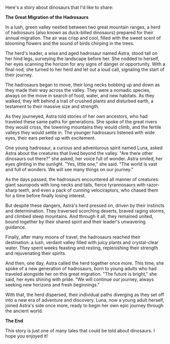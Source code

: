 Here's a story about dinosaurs that I'd like to share:

**The Great Migration of the Hadrosaurs**

In a lush, green valley nestled between two great mountain ranges, a herd of 
hadrosaurs (also known as duck-billed dinosaurs) prepared for their annual 
migration. The air was crisp and cool, filled with the sweet scent of blooming 
flowers and the sound of birds chirping in the trees.

The herd's leader, a wise and aged hadrosaur named Astra, stood tall on her hind 
legs, surveying the landscape before her. She nodded to herself, her eyes scanning 
the horizon for any signs of danger or opportunity. With a final nod, she turned to 
her herd and let out a loud call, signaling the start of their journey.

The hadrosaurs began to move, their long necks bobbing up and down as they made 
their way across the valley. They were a nomadic species, always on the move in 
search of food, water, and new habitats. As they walked, they left behind a trail of 
crushed plants and disturbed earth, a testament to their massive size and strength.

As they journeyed, Astra told stories of her own ancestors, who had traveled these 
same paths for generations. She spoke of the great rivers they would cross, the 
towering mountains they would climb, and the fertile valleys they would settle in. 
The younger hadrosaurs listened with wide eyes, their ears perked up with 
excitement.

One young hadrosaur, a curious and adventurous spirit named Luna, asked Astra about 
the creatures that lived beyond the valley. "Are there other dinosaurs out there?" 
she asked, her voice full of wonder. Astra smiled, her eyes glinting in the 
sunlight. "Yes, little one," she said. "The world is vast and full of wonders. We 
will see many things on our journey."

As the days passed, the hadrosaurs encountered all manner of creatures: giant 
sauropods with long necks and tails, fierce tyrannosaurs with razor-sharp teeth, and 
even a pack of cunning velociraptors, who chased them for a time before finally 
losing interest.

But despite these dangers, Astra's herd pressed on, driven by their instincts and 
determination. They traversed scorching deserts, braved raging storms, and climbed 
steep mountains. And through it all, they remained united, bound together by their 
shared spirit and their leader's unwavering guidance.

Finally, after many moons of travel, the hadrosaurs reached their destination: a 
lush, verdant valley filled with juicy plants and crystal-clear water. They spent 
weeks feasting and resting, replenishing their strength and rejuvenating their 
spirits.

And then, one day, Astra called the herd together once more. This time, she spoke of 
a new generation of hadrosaurs, born to young adults who had traveled alongside her 
on this great migration. "The future is bright," she said, her eyes shining with 
pride. "We will continue our journey, always seeking new horizons and fresh 
beginnings."

With that, the herd dispersed, their individual paths diverging as they set off into 
a new era of adventure and discovery. Luna, now a young adult herself, joined 
Astra's side once more, ready to begin her own epic journey through the ancient 
world.

**The End**

This story is just one of many tales that could be told about dinosaurs. I hope you 
enjoyed it!
